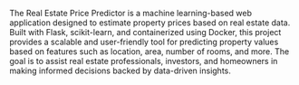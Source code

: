 The Real Estate Price Predictor is a machine learning-based web application designed to estimate property prices based on real estate data. Built with Flask, scikit-learn, and containerized using Docker, this project provides a scalable and user-friendly tool for predicting property values based on features such as location, area, number of rooms, and more. The goal is to assist real estate professionals, investors, and homeowners in making informed decisions backed by data-driven insights.
